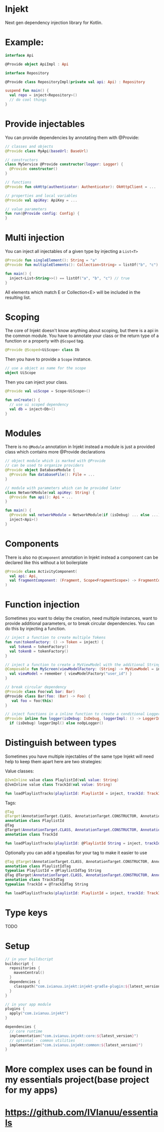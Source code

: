 # Injekt

Next gen dependency injection library for Kotlin.
# Example:
```kotlin
interface Api

@Provide object ApiImpl : Api

interface Repository

@Provide class RepositoryImpl(private val api: Api) : Repository

suspend fun main() {
  val repo = inject<Repository>()
  // do cool things
}
```

# Provide injectables
You can provide dependencies by annotating them with @Provide:
```kotlin
// classes and objects
@Provide class MyApi(baseUrl: BaseUrl)

// constructors
class MyService @Provide constructor(logger: Logger) {
  @Provide constructor()
}

// functions
@Provide fun okHttp(authenticator: Authenticator): OkHttpClient = ...

// properties and local variables
@Provide val apiKey: ApiKey = ...

// value parameters
fun run(@Provide config: Config) {
}
```

# Multi injection
You can inject all injectables of a given type by injecting a ```List<T>```
```kotlin
@Provide fun singleElement(): String = "a"
@Provide fun multipleElements(): Collection<String> = listOf("b", "c")

fun main() {
  inject<List<String>>() == listOf("a", "b", "c") // true
}
```
All elements which match E or Collection\<E\> will be included in the resulting list.

# Scoping
The core of Injekt doesn't know anything about scoping, but there is a api in the common module.
You have to annotate your class or the return type of a function or a property with ```@Scoped``` tag.
```kotlin
@Provide @Scoped<UiScope> class Db
```
Then you have to provide a ```Scope``` instance.
```kotlin
// use a object as name for the scope
object UiScope
```
Then you can inject your class.
```kotlin
@Provide val uiScope = Scope<UiScope>()

fun onCreate() {
  // use ui scoped dependency
  val db = inject<Db>()
}
```

# Modules
There is no ```@Module``` annotation in Injekt instead a module is just a provided class which contains
more @Provide declarations
```kotlin
// object module which is marked with @Provide
// can be used to organize providers
@Provide object DatabaseModule {
  @Provide fun databaseFile(): File = ...
}

// module with parameters which can be provided later
class NetworkModule(val apiKey: String) {
  @Provide fun api(): Api = ...
}

fun main() {
  @Provide val networkModule = NetworkModule(if (isDebug) ... else ...)
  inject<Api>()
}
```

# Components
There is also no ```@Component``` annotation in Injekt instead a component can be declared
like this without a lot boilerplate
```kotlin
@Provide class ActivityComponent(
  val api: Api,
  val fragmentComponent: (Fragment, Scope<FragmentScope>) -> FragmentComponent
)
```

# Function injection
Sometimes you want to delay the creation, need multiple instances, want to provide additional parameters,
or to break circular dependencies.
You can do this by injecting a function.
```kotlin
// inject a function to create multiple Tokens
fun run(tokenFactory: () -> Token = inject) {
  val tokenA = tokenFactory()
  val tokenB = tokenFactory()
}

// inject a function to create a MyViewModel with the additional String parameter
@Composable fun MyScreen(viewModelFactory: (String) -> MyViewModel = inject) {
  val viewModel = remember { viewModelFactory("user_id") }
}

// break circular dependency
@Provide class Foo(val bar: Bar)
@Provide class Bar(foo: (Bar) -> Foo) {
   val foo = foo(this)
}

// inject functions in a inline function to create a conditional Logger with zero overhead
@Provide inline fun logger(isDebug: IsDebug, loggerImpl: () -> LoggerImpl, noOpLogger: () -> NoOpLogger): Logger =
  if (isDebug) loggerImpl() else noOpLogger()
```

# Distinguish between types
Sometimes you have multiple injectables of the same type
Injekt will need help to keep them apart here are two strategies:

Value classes:
```kotlin
@JvmInline value class PlaylistId(val value: String)
@JvmInline value class TrackId(val value: String)

fun loadPlaylistTracks(playlistId: PlaylistId = inject, trackId: TrackId = inject): List<Track> = ...
```

Tags:
```kotlin
@Tag 
@Target(AnnotationTarget.CLASS, AnnotationTarget.CONSTRUCTOR, AnnotationTarget.TYPE)
annotation class PlaylistId
@Tag
@Target(AnnotationTarget.CLASS, AnnotationTarget.CONSTRUCTOR, AnnotationTarget.TYPE)
annotation class TrackId

fun loadPlaylistTracks(playlistId: @PlaylistId String = inject, trackId: @TrackId String = inject): List<Track> = ...
```

Optionally you can add a typealias for your tag to make it easier to use
```kotlin
@Tag @Target(AnnotationTarget.CLASS, AnnotationTarget.CONSTRUCTOR, AnnotationTarget.TYPE)
annotation class PlaylistIdTag
typealias PlaylistId = @PlaylistIdTag String
@Tag @Target(AnnotationTarget.CLASS, AnnotationTarget.CONSTRUCTOR, AnnotationTarget.TYPE)
annotation class TrackIdTag
typealias TrackId = @TrackIdTag String

fun loadPlaylistTracks(playlistId: PlaylistId = inject, trackId: TrackId = inject): List<Track> = ...
```

# Type keys
TODO

# Setup
```kotlin
// in your buildscript
buildscript {
  repositories {
    mavenCentral()
  }
  dependencies {
    classpath("com.ivianuu.injekt:injekt-gradle-plugin:${latest_version}")
  }
}

// in your app module
plugins {
  apply("com.ivianuu.injekt")
}

dependencies {
  // core runtime
  implementation("com.ivianuu.injekt:core:${latest_version}")
  // optional - common utilities
  implementation("com.ivianuu.injekt:common:${latest_version}")
}
```

# More complex uses can be found in my essentials project(base project for my apps)
# https://github.com/IVIanuu/essentials